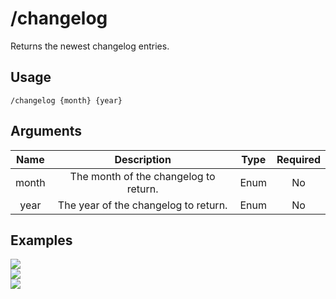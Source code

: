 # /changelog

Returns the newest changelog entries.

## Usage

```
/changelog {month} {year}
```

## Arguments

| Name  | Description                           | Type | Required |
| :---: | :-----------------------------------: | :--: | :------: |
| month | The month of the changelog to return. | Enum | No       |
| year  | The year of the changelog to return.  | Enum | No       |

## Examples

<img src="https://github.com/xNickyDev/Forkman/assets/111157596/18a91c55-64fd-49c5-bda0-d49d94e1cdb6" class="rounded-corners">\
<img src="https://github.com/xNickyDev/Forkman/assets/111157596/1594c0f5-a118-4517-8a90-451f722f41cc" class="rounded-corners">\
<img src="https://github.com/xNickyDev/Forkman/assets/111157596/81103d92-4f4d-4110-8452-d3d61f4df570" class="rounded-corners">